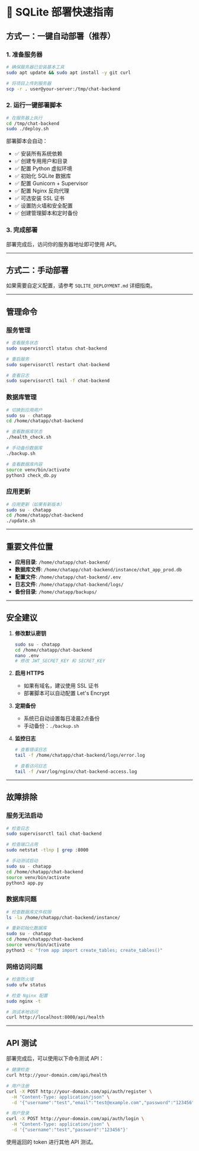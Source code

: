 # 🚀 SQLite 部署快速指南

## 方式一：一键自动部署（推荐）

### 1. 准备服务器
```bash
# 确保服务器已安装基本工具
sudo apt update && sudo apt install -y git curl

# 将项目上传到服务器
scp -r . user@your-server:/tmp/chat-backend
```

### 2. 运行一键部署脚本
```bash
# 在服务器上执行
cd /tmp/chat-backend
sudo ./deploy.sh
```

部署脚本会自动：
- ✅ 安装所有系统依赖
- ✅ 创建专用用户和目录
- ✅ 配置 Python 虚拟环境
- ✅ 初始化 SQLite 数据库
- ✅ 配置 Gunicorn + Supervisor
- ✅ 配置 Nginx 反向代理
- ✅ 可选安装 SSL 证书
- ✅ 设置防火墙和安全配置
- ✅ 创建管理脚本和定时备份

### 3. 完成部署
部署完成后，访问你的服务器地址即可使用 API。

---

## 方式二：手动部署

如果需要自定义配置，请参考 `SQLITE_DEPLOYMENT.md` 详细指南。

---

## 管理命令

### 服务管理
```bash
# 查看服务状态
sudo supervisorctl status chat-backend

# 重启服务
sudo supervisorctl restart chat-backend

# 查看日志
sudo supervisorctl tail -f chat-backend
```

### 数据库管理
```bash
# 切换到应用用户
sudo su - chatapp
cd /home/chatapp/chat-backend

# 查看数据库状态
./health_check.sh

# 手动备份数据库
./backup.sh

# 查看数据库内容
source venv/bin/activate
python3 check_db.py
```

### 应用更新
```bash
# 应用更新（如果有新版本）
sudo su - chatapp
cd /home/chatapp/chat-backend
./update.sh
```

---

## 重要文件位置

- **应用目录**: `/home/chatapp/chat-backend/`
- **数据库文件**: `/home/chatapp/chat-backend/instance/chat_app_prod.db`
- **配置文件**: `/home/chatapp/chat-backend/.env`
- **日志文件**: `/home/chatapp/chat-backend/logs/`
- **备份目录**: `/home/chatapp/backups/`

---

## 安全建议

1. **修改默认密钥**
   ```bash
   sudo su - chatapp
   cd /home/chatapp/chat-backend
   nano .env
   # 修改 JWT_SECRET_KEY 和 SECRET_KEY
   ```

2. **启用 HTTPS**
   - 如果有域名，建议使用 SSL 证书
   - 部署脚本可以自动配置 Let's Encrypt

3. **定期备份**
   - 系统已自动设置每日凌晨2点备份
   - 手动备份：`./backup.sh`

4. **监控日志**
   ```bash
   # 查看错误日志
   tail -f /home/chatapp/chat-backend/logs/error.log
   
   # 查看访问日志
   tail -f /var/log/nginx/chat-backend-access.log
   ```

---

## 故障排除

### 服务无法启动
```bash
# 检查日志
sudo supervisorctl tail chat-backend

# 检查端口占用
sudo netstat -tlnp | grep :8000

# 手动测试启动
sudo su - chatapp
cd /home/chatapp/chat-backend
source venv/bin/activate
python3 app.py
```

### 数据库问题
```bash
# 检查数据库文件权限
ls -la /home/chatapp/chat-backend/instance/

# 重新初始化数据库
sudo su - chatapp
cd /home/chatapp/chat-backend
source venv/bin/activate
python3 -c "from app import create_tables; create_tables()"
```

### 网络访问问题
```bash
# 检查防火墙
sudo ufw status

# 检查 Nginx 配置
sudo nginx -t

# 测试本地访问
curl http://localhost:8000/api/health
```

---

## API 测试

部署完成后，可以使用以下命令测试 API：

```bash
# 健康检查
curl http://your-domain.com/api/health

# 用户注册
curl -X POST http://your-domain.com/api/auth/register \
  -H "Content-Type: application/json" \
  -d '{"username":"test","email":"test@example.com","password":"123456"}'

# 用户登录
curl -X POST http://your-domain.com/api/auth/login \
  -H "Content-Type: application/json" \
  -d '{"username":"test","password":"123456"}'
```

使用返回的 token 进行其他 API 测试。
